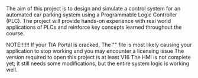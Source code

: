 The aim of this project is to design and simulate a control system for an automated car parking system  using a Programmable Logic Controller (PLC). The project will provide hands-on experience with real world applications of PLCs and reinforce key concepts learned throughout the course.  

NOTE!!!!!!
If your TIA Portal is cracked, The "" file is most likely causing your application to stop working and you may encounter a licensing issue
The version required to open this project is at least V16
The HMI is not complete yet; it still needs some modifications, but the entire system logic is working well.
